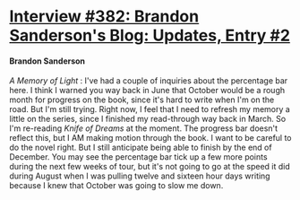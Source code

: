 # [Interview #382: Brandon Sanderson's Blog: Updates, Entry #2](https://www.theoryland.com/intvmain.php?i=382#2)

#### Brandon Sanderson

*A Memory of Light*
: I've had a couple of inquiries about the percentage bar here. I think I warned you way back in June that October would be a rough month for progress on the book, since it's hard to write when I'm on the road. But I'm still trying. Right now, I feel that I need to refresh my memory a little on the series, since I finished my read-through way back in March. So I'm re-reading
*Knife of Dreams*
at the moment. The progress bar doesn't reflect this, but I AM making motion through the book. I want to be careful to do the novel right. But I still anticipate being able to finish by the end of December. You may see the percentage bar tick up a few more points during the next few weeks of tour, but it's not going to go at the speed it did during August when I was pulling twelve and sixteen hour days writing because I knew that October was going to slow me down.

